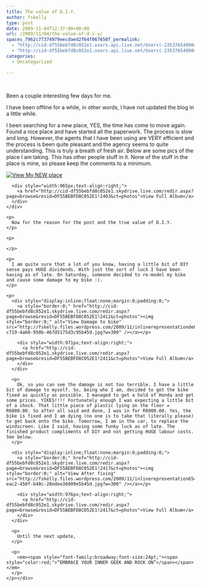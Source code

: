 ```yaml
---
title: The value of D.I.Y.
author: fskelly
type: post
date: 2009-11-04T12:37:00+00:00
url: /2009/11/04/the-value-of-d-i-y/
spaces_7962c77374979eecdaed2f64f067650f_permalink:
  - "http://cid-df55bebfd8c052e1.users.api.live.net/Users(-2353765499046702367)/Blogs('DF55BEBFD8C052E1!116')/Entries('DF55BEBFD8C052E1!2429')?authkey=22Fzl6To93U%24"
  - "http://cid-df55bebfd8c052e1.users.api.live.net/Users(-2353765499046702367)/Blogs('DF55BEBFD8C052E1!116')/Entries('DF55BEBFD8C052E1!2429')?authkey=22Fzl6To93U%24"
categories:
  - Uncategorized

---
```

<div id="msgcns!DF55BEBFD8C052E1!2429" class="bvMsg">
  <p>
     
  </p>
  
  <p>
    Been a couple interesting few days for me.
  </p>
  
  <p>
    I have been offline for a while, in other words, I have not updated the blog in a little while.
  </p>
  
  <p>
    I been searching for a new place, YES, the time has come to move again. Found a nice place and have started all the paperwork. The process is slow and long. However, the agents that I have been using are VERY efficient and the process is been quite pleasant and the agency seems to quite understanding. This is truly a breath of fresh air. Below are some pics of the place I am taking. This has other people stuff in it. None of the stuff in the place is mine, so please keep the comments to a minimum.
  </p>
  
  <p>
    <div style="display:inline;float:none;margin:0;padding:0;">
      <a style="border:0;" href="http://cid-df55bebfd8c052e1.skydrive.live.com/redir.aspx?page=browse&resid=DF55BEBFD8C052E1!2403&ct=photos"><img style="border:0;" alt="View My NEW place" src="https://h07aca.blu.livefilestore.com/y1mZSMl3JDkZ-YgXdao8_8VQ_yShqA83arQ436mn8VruNt6y0xk8UMF9uqhEFqbGWe4Z4SDnlvqMg2Ngbw67szvY_WHyek_ClWN4fvF28zOBtm5Kug562L3O1ieR-rPcHv9Ed_rPIV8a_wi4ROe7EoX4w/InlineRepresentation3e548663-1d54-4bb3-86d3-3c9927f74d8d[1].jpg" /></a></p> 
      
      <div style="width:965px;text-align:right;">
        <a href="http://cid-df55bebfd8c052e1.skydrive.live.com/redir.aspx?page=browse&resid=DF55BEBFD8C052E1!2403&ct=photos">View Full Album</a>
      </div>
    </div>
    
    <p>
      Now for the reason for the post and the true value of D.I.Y.
    </p>
    
    <p>
       
    </p>
    
    <p>
      I am quite sure that a lot of you know, having a little bit of DIY sense pays HUGE dividends. With just the sort of luck I have been having as of late. On Saturday, someone decided to re-model my bike and cause some damage to my bike :(.
    </p>
    
    <p>
      <div style="display:inline;float:none;margin:0;padding:0;">
        <a style="border:0;" href="http://cid-df55bebfd8c052e1.skydrive.live.com/redir.aspx?page=browse&resid=DF55BEBFD8C052E1!2411&ct=photos"><img style="border:0;" alt="View Damage to bike" src="http://fskelly.files.wordpress.com/2009/11/inlinerepresentationde8854f8-c719-4a60-950b-467d5175d3c95b45d.jpg?w=300" /></a></p> 
        
        <div style="width:971px;text-align:right;">
          <a href="http://cid-df55bebfd8c052e1.skydrive.live.com/redir.aspx?page=browse&resid=DF55BEBFD8C052E1!2411&ct=photos">View Full Album</a>
        </div>
      </div>
      
      <p>
        Ok, so you can see the damage is not too terrible. I have a little bit of damage to myself. So, being who I am, decided to get the bike fixed as quickly as possible. I managed to get a hold of Honda and get some prices. YIKES!!!! Fortunately enough I was expecting a little bit of a shock. That little piece of plastic lying on the floor = R6000.00. So after all said and done, I was in for R8000.00. Yes, the bike is fixed and I am dying (no one is to take that literally please) to get back onto the bike. Tomorrow, I am in the car, to replace the windscreen. Like I said, having some funky luck as of late. The finished product compliments of DIY and not getting HUGE labour costs. See below.
      </p>
      
      <div style="display:inline;float:none;margin:0;padding:0;">
        <a style="border:0;" href="http://cid-df55bebfd8c052e1.skydrive.live.com/redir.aspx?page=browse&resid=DF55BEBFD8C052E1!2417&ct=photos"><img style="border:0;" alt="View After fixing" src="http://fskelly.files.wordpress.com/2009/11/inlinerepresentation6543c437-eac2-450f-b40c-28edee36809e5b45d.jpg?w=300" /></a></p> 
        
        <div style="width:976px;text-align:right;">
          <a href="http://cid-df55bebfd8c052e1.skydrive.live.com/redir.aspx?page=browse&resid=DF55BEBFD8C052E1!2417&ct=photos">View Full Album</a>
        </div>
      </div>
      
      <p>
        Until the next update,
      </p>
      
      <p>
        <em><span style="font-family:broadway;font-size:24pt;"><span style="color:red;">“EMBRACE YOUR INNER GEEK AND ROCK ON”</span></span></em>
      </p>
    </p></div>